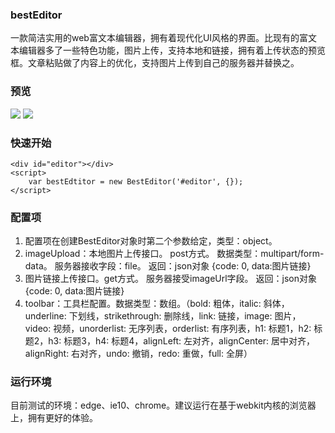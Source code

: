 ### bestEditor

一款简洁实用的web富文本编辑器，拥有着现代化UI风格的界面。比现有的富文本编辑器多了一些特色功能，图片上传，支持本地和链接，拥有着上传状态的预览框。文章粘贴做了内容上的优化，支持图片上传到自己的服务器并替换之。

### 预览

[![](https://raw.githubusercontent.com/zc9/best-editor/master/demo/ui1.jpg)](https://raw.githubusercontent.com/zc9/best-editor/master/demo/ui1.jpg)
[![](https://raw.githubusercontent.com/zc9/best-editor/master/demo/ui2.jpg)](https://raw.githubusercontent.com/zc9/best-editor/master/demo/ui2.jpg)

### 快速开始

    <div id="editor"></div>
    <script>
    	var bestEdtitor = new BestEditor('#editor', {});
    </script>
### 配置项

1. 配置项在创建BestEditor对象时第二个参数给定，类型：object。
2. imageUpload：本地图片上传接口。 post方式。 数据类型：multipart/form-data。  服务器接收字段：file。 返回：json对象 {code: 0, data:图片链接}
3. 图片链接上传接口。get方式。 服务器接受imageUrl字段。 返回：json对象 {code: 0, data:图片链接}
4. toolbar：工具栏配置。数据类型：数组。（bold: 粗体，italic: 斜体，underline: 下划线，strikethrough: 删除线，link: 链接，image: 图片，video: 视频，unorderlist: 无序列表，orderlist: 有序列表，h1: 标题1，h2: 标题2，h3: 标题3，h4: 标题4，alignLeft: 左对齐，alignCenter: 居中对齐，alignRight: 右对齐，undo: 撤销，redo: 重做，full: 全屏）

### 运行环境

目前测试的环境：edge、ie10、chrome。建议运行在基于webkit内核的浏览器上，拥有更好的体验。
